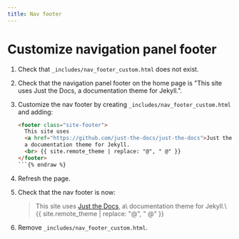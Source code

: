 ```yaml
---
title: Nav footer
---
```


# Customize navigation panel footer

1.  Check that `_includes/nav_footer_custom.html` does not exist.

1.  Check that the navigation panel footer on the home page is
    "This site uses Just the Docs, a documentation theme for Jekyll.".

1.  Customize the nav footer by creating `_includes/nav_footer_custom.html` and adding:
 
    ```html {% raw %}
    <footer class="site-footer">
      This site uses 
      <a href="https://github.com/just-the-docs/just-the-docs">Just the Docs</a>,
      a documentation theme for Jekyll.
      <br> {{ site.remote_theme | replace: "@", " @" }}
    </footer>
    ```{% endraw %}
    
1.  Refresh the page.

1.  Check that the nav footer is now:

    > This site uses <a href="https://github.com/just-the-docs/just-the-docs">Just the Docs</a>, a\\
    > documentation theme for Jekyll.\\
    > {{ site.remote_theme | replace: "@", " @" }}

1.  Remove `_includes/nav_footer_custom.html`.
